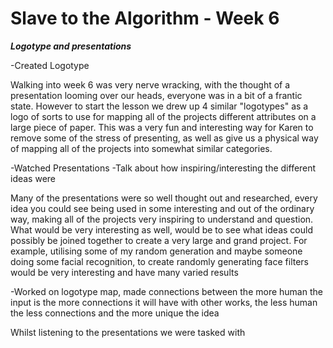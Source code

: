 # Slave to the Algorithm - Week 6

__*Logotype and presentations*__

-Created Logotype

Walking into week 6 was very nerve wracking, with the thought of a presentation looming over our heads, everyone was in a bit of a frantic state. However to start the lesson we drew up 4 similar "logotypes" as a logo of sorts to use for mapping all of the projects different attributes on a large piece of paper. This was a very fun and interesting way for Karen to remove some of the stress of presenting, as well as give us a physical way of mapping all of the projects into somewhat similar categories.

-Watched Presentations
  -Talk about how inspiring/interesting the different ideas were

Many of the presentations were so well thought out and researched, every idea you could see being used in some interesting and out of the ordinary way, making all of the projects very inspiring to understand and question. What would be very interesting as well, would be to see what ideas could possibly be joined together to create a very large and grand project. For example, utilising some of my random generation and maybe someone doing some facial recognition, to create randomly generating face filters would be very interesting and have many varied results

-Worked on logotype map, made connections between the more human the input is the more connections it will have with other works, the less human the less connections and the more unique the idea

Whilst listening to the presentations we were tasked with
